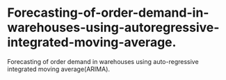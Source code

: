# Forecasting-of-order-demand-in-warehouses-using-autoregressive-integrated-moving-average.
Forecasting of order demand in warehouses using auto-regressive integrated moving average(ARIMA).

